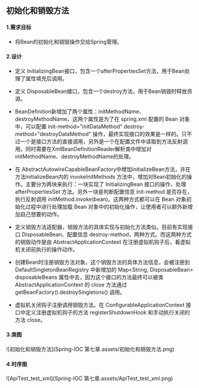 ## 初始化和销毁方法

#### 1.需求目标

- 将Bean的初始化和销毁操作交给Spring管理。

#### 2.设计

- 定义 InitializingBean接口，包含一个afterPropertiesSet方法，用于Bean处理了属性填充后调用。
- 定义 DisposableBean接口，包含一个destroy方法，用于Bean销毁时释放资源。
- BeanDefinition新增加了两个属性：initMethodName、destroyMethodName，这两个属性是为了在 spring.xml 配置的 Bean 对象中，可以配置 init-method="initDataMethod" destroy-method="destroyDataMethod" 操作，最终实现接口的效果是一样的。只不过一个是接口方法的直接调用，另外是一个在配置文件中读取到方法反射调用。同时需要在XmlBeanDefinitionReader解析类中增加对initMethodName、destroyMethodName的处理。
- 在 AbstractAutowireCapableBeanFactory中增加initializeBean方法，并在方法initializeBean内的 invokeInitMethods 方法中，增加对Bean初始化的操作。主要分为两块来执行：一块实现了 InitializingBean 接口的操作，处理 afterPropertiesSet 方法。另外一块是判断配置信息 init-method 是否存在，执行反射调用 initMethod.invoke(bean)。这两种方式都可以在 Bean 对象初始化过程中进行处理加载 Bean 对象中的初始化操作，让使用者可以额外新增加自己想要的动作。
- 定义销毁方法适配器，销毁方法的具体实现与初始化方法类似。目前有实现接口 DisposableBean、配置信息 destroy-method，两种方式。而这两种方式的销毁动作是由 AbstractApplicationContext 在注册虚拟机钩子后，看虚拟机关闭前执行的操作动作。

- 创建Bean时注册销毁方法对象。这个销毁方法的具体方法信息，会被注册到 DefaultSingletonBeanRegistry 中新增加的 Map<String, DisposableBean> disposableBeans 属性中去，因为这个接口的方法最终可以被类 AbstractApplicationContext 的 close 方法通过 getBeanFactory().destroySingletons() 调用。
- 虚拟机关闭钩子注册调用销毁方法。在 ConfigurableApplicationContext 接口中定义注册虚拟机钩子的方法 registerShutdownHook 和手动执行关闭的方法 close。

#### 3.类图

![初始化和销毁方法](Spring-IOC 第七章.assets/初始化和销毁方法.png)

#### 4.时序图

![ApiTest_test_xml](Spring-IOC 第七章.assets/ApiTest_test_xml.png)

